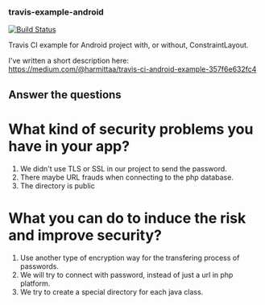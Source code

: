 ### travis-example-android

[![Build Status](https://travis-ci.org/harmittaa/travis-example-android.svg?branch=master)](https://travis-ci.org/harmittaa/travis-example-android)


Travis CI example for Android project with, or without, ConstraintLayout.

I've written a short description here:
https://medium.com/@harmittaa/travis-ci-android-example-357f6e632fc4   

## Answer the questions  

# What kind of security problems you have in your app?  
1. We didn't use TLS or SSL in our project to send the password.  
2. There maybe URL frauds when connecting to the php database.  
3. The directory is public  

# What you can do to induce the risk and improve security?
1. Use another type of encryption way for the transfering process of passwords.  
2. We will try to connect with password, instead of just a url in php platform.  
3. We try to create a special directory for each java class.  
